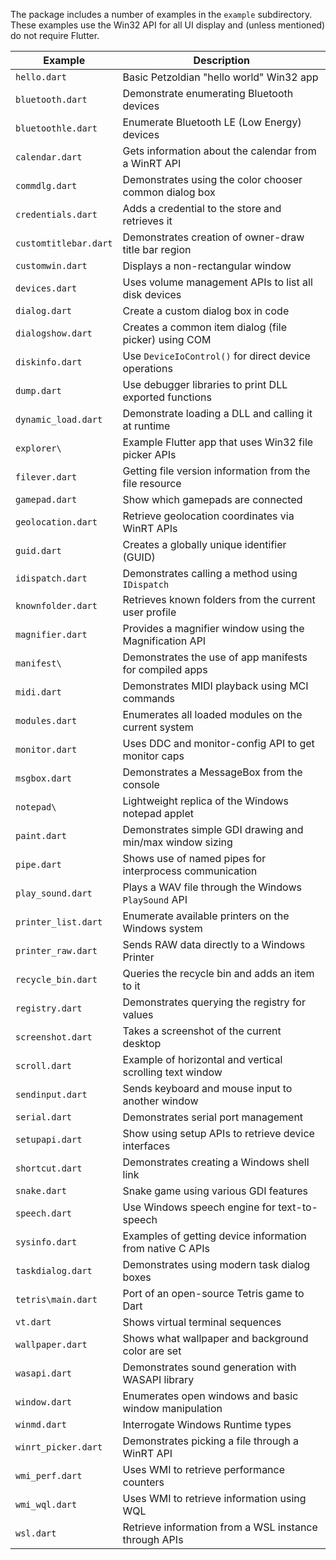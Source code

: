 The package includes a number of examples in the `example` subdirectory. These
examples use the Win32 API for all UI display and (unless mentioned) do not
require Flutter.

| Example               | Description                                               |
| --------------------- | --------------------------------------------------------- |
| `hello.dart`          | Basic Petzoldian "hello world" Win32 app                  |
| `bluetooth.dart`      | Demonstrate enumerating Bluetooth devices                 |
| `bluetoothle.dart`    | Enumerate Bluetooth LE (Low Energy) devices               |
| `calendar.dart`       | Gets information about the calendar from a WinRT API      |
| `commdlg.dart`        | Demonstrates using the color chooser common dialog box    |
| `credentials.dart`    | Adds a credential to the store and retrieves it           |
| `customtitlebar.dart` | Demonstrates creation of owner-draw title bar region      |
| `customwin.dart`      | Displays a non-rectangular window                         |
| `devices.dart`        | Uses volume management APIs to list all disk devices      |
| `dialog.dart`         | Create a custom dialog box in code                        |
| `dialogshow.dart`     | Creates a common item dialog (file picker) using COM      |
| `diskinfo.dart`       | Use `DeviceIoControl()` for direct device operations      |
| `dump.dart`           | Use debugger libraries to print DLL exported functions    |
| `dynamic_load.dart`   | Demonstrate loading a DLL and calling it at runtime       |
| `explorer\`           | Example Flutter app that uses Win32 file picker APIs      |
| `filever.dart`        | Getting file version information from the file resource   |
| `gamepad.dart`        | Show which gamepads are connected                         |
| `geolocation.dart`    | Retrieve geolocation coordinates via WinRT APIs           |
| `guid.dart`           | Creates a globally unique identifier (GUID)               |
| `idispatch.dart`      | Demonstrates calling a method using `IDispatch`           |
| `knownfolder.dart`    | Retrieves known folders from the current user profile     |
| `magnifier.dart`      | Provides a magnifier window using the Magnification API   |
| `manifest\`           | Demonstrates the use of app manifests for compiled apps   |
| `midi.dart`           | Demonstrates MIDI playback using MCI commands             |
| `modules.dart`        | Enumerates all loaded modules on the current system       |
| `monitor.dart`        | Uses DDC and monitor-config API to get monitor caps       |
| `msgbox.dart`         | Demonstrates a MessageBox from the console                |
| `notepad\`            | Lightweight replica of the Windows notepad applet         |
| `paint.dart`          | Demonstrates simple GDI drawing and min/max window sizing |
| `pipe.dart`           | Shows use of named pipes for interprocess communication   |
| `play_sound.dart`     | Plays a WAV file through the Windows `PlaySound` API      |
| `printer_list.dart`   | Enumerate available printers on the Windows system        |
| `printer_raw.dart`    | Sends RAW data directly to a Windows Printer              |
| `recycle_bin.dart`    | Queries the recycle bin and adds an item to it            |
| `registry.dart`       | Demonstrates querying the registry for values             |
| `screenshot.dart`     | Takes a screenshot of the current desktop                 |
| `scroll.dart`         | Example of horizontal and vertical scrolling text window  |
| `sendinput.dart`      | Sends keyboard and mouse input to another window          |
| `serial.dart`         | Demonstrates serial port management                       |
| `setupapi.dart`       | Show using setup APIs to retrieve device interfaces       |
| `shortcut.dart`       | Demonstrates creating a Windows shell link                |
| `snake.dart`          | Snake game using various GDI features                     |
| `speech.dart`         | Use Windows speech engine for text-to-speech              |
| `sysinfo.dart`        | Examples of getting device information from native C APIs |
| `taskdialog.dart`     | Demonstrates using modern task dialog boxes               |
| `tetris\main.dart`    | Port of an open-source Tetris game to Dart                |
| `vt.dart`             | Shows virtual terminal sequences                          |
| `wallpaper.dart`      | Shows what wallpaper and background color are set         |
| `wasapi.dart`         | Demonstrates sound generation with WASAPI library         |
| `window.dart`         | Enumerates open windows and basic window manipulation     |
| `winmd.dart`          | Interrogate Windows Runtime types                         |
| `winrt_picker.dart`   | Demonstrates picking a file through a WinRT API           |
| `wmi_perf.dart`       | Uses WMI to retrieve performance counters                 |
| `wmi_wql.dart`        | Uses WMI to retrieve information using WQL                |
| `wsl.dart`            | Retrieve information from a WSL instance through APIs     |
